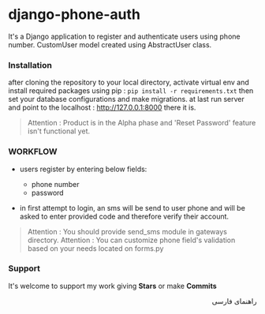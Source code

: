 # django-phone-auth
It's a Django application to register and authenticate users using phone number.
CustomUser model created using AbstractUser class.

### Installation
after cloning the repository to your local directory, activate virtual env and install required packages using pip :
`pip install -r requirements.txt`
then set your database configurations and make migrations.
at last run server and point to the localhost : http://127.0.0.1:8000 there it is.

> Attention : Product is in the Alpha phase and 'Reset Password' feature isn't functional yet.

### WORKFLOW
* users register by entering below fields:
  * phone number
  * password

* in first attempt to login, an sms will be send to user phone and will be asked to enter provided code and therefore verify their account.

> Attention : You should provide send_sms module in gateways directory.
> Attention : You can customize phone field's validation based on your needs located on forms.py

### Support
It's welcome to support my work giving **Stars** or make **Commits**

<div dir='rtl'>
راهنمای فارسی
</div>